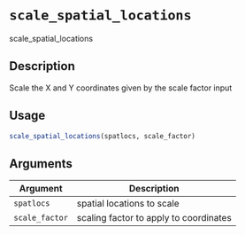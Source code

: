 # `scale_spatial_locations`

scale_spatial_locations


## Description

Scale the X and Y coordinates given by the scale factor input


## Usage

```r
scale_spatial_locations(spatlocs, scale_factor)
```


## Arguments

Argument      |Description
------------- |----------------
`spatlocs`     |     spatial locations to scale
`scale_factor`     |     scaling factor to apply to coordinates


